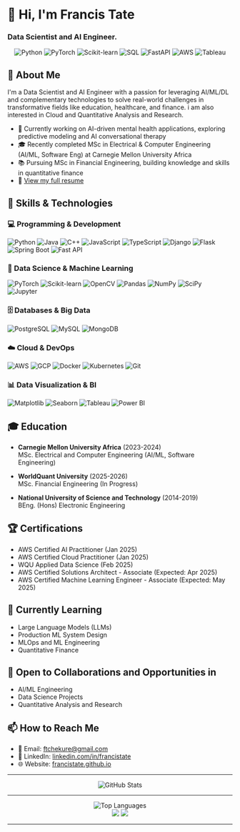 # 👋 Hi, I'm Francis Tate

### Data Scientist and AI Engineer.

<div align="center">
  <img src="https://img.shields.io/badge/Python-3776AB?style=for-the-badge&logo=python&logoColor=white" alt="Python"/>
  <img src="https://img.shields.io/badge/PyTorch-EE4C2C?style=for-the-badge&logo=pytorch&logoColor=white" alt="PyTorch"/>
  <img src="https://img.shields.io/badge/scikit--learn-F7931E?style=for-the-badge&logo=scikit-learn&logoColor=white" alt="Scikit-learn"/>
  <img src="https://img.shields.io/badge/SQL-4479A1?style=for-the-badge&logo=mysql&logoColor=white" alt="SQL"/>
  <img src="https://img.shields.io/badge/FastAPI-009688?style=for-the-badge&logo=fastapi&logoColor=white" alt="FastAPI"/>
  <img src="https://img.shields.io/badge/AWS-232F3E?style=for-the-badge&logo=amazon-aws&logoColor=white" alt="AWS"/>
  <img src="https://img.shields.io/badge/Tableau-E97627?style=for-the-badge&logo=tableau&logoColor=white" alt="Tableau"/>
</div>

## 🚀 About Me

I'm a Data Scientist and AI Engineer with a passion for leveraging AI/ML/DL and complementary technologies to solve real-world challenges in transformative fields like education, healthcare, and finance. i am also interested in Cloud and Quantitative Analysis and Research.

- 🔭 Currently working on AI-driven mental health applications, exploring predictive modeling and AI conversational therapy
- 🎓 Recently completed MSc in Electrical & Computer Engineering (AI/ML, Software Eng) at Carnegie Mellon University Africa
- 📚 Pursuing MSc in Financial Engineering, building knowledge and skills in quantitative finance
- 📄 [View my full resume](https://drive.google.com/file/d/1Slbceej5ZpCSReY-6ojEViA_vGH6Xrpn/view?usp=drive_link)

## 🧠 Skills & Technologies

### 💻 Programming & Development
<p>
  <img src="https://img.shields.io/badge/Python-3776AB?style=flat-square&logo=python&logoColor=white" alt="Python"/>
  <img src="https://img.shields.io/badge/Java-ED8B00?style=flat-square&logo=java&logoColor=white" alt="Java"/>
  <img src="https://img.shields.io/badge/C++-00599C?style=flat-square&logo=cplusplus&logoColor=white" alt="C++"/>
  <img src="https://img.shields.io/badge/JavaScript-F7DF1E?style=flat-square&logo=javascript&logoColor=black" alt="JavaScript"/>
  <img src="https://img.shields.io/badge/TypeScript-3178C6?style=flat-square&logo=typescript&logoColor=white" alt="TypeScript"/>
  <img src="https://img.shields.io/badge/Django-092E20?style=flat-square&logo=django&logoColor=white" alt="Django"/>
  <img src="https://img.shields.io/badge/Flask-000000?style=flat-square&logo=flask&logoColor=white" alt="Flask"/>
  <img src="https://img.shields.io/badge/Spring_Boot-6DB33F?style=flat-square&logo=spring-boot&logoColor=white" alt="Spring Boot"/>
  <img src="https://img.shields.io/badge/FastAPI-009688?style=flat-square&logo=fastapi&logoColor=white" alt="Fast API"/>
</p>

### 🤖 Data Science & Machine Learning
<p>
  <img src="https://img.shields.io/badge/PyTorch-EE4C2C?style=flat-square&logo=pytorch&logoColor=white" alt="PyTorch"/>
  <img src="https://img.shields.io/badge/ScikitLearn-F7931E?style=flat-square&logo=scikit-learn&logoColor=white" alt="Scikit-learn"/>
  <img src="https://img.shields.io/badge/OpenCV-5C3EE8?style=flat-square&logo=opencv&logoColor=white" alt="OpenCV"/>
  <img src="https://img.shields.io/badge/Pandas-150458?style=flat-square&logo=pandas&logoColor=white" alt="Pandas"/>
  <img src="https://img.shields.io/badge/NumPy-013243?style=flat-square&logo=numpy&logoColor=white" alt="NumPy"/>
  <img src="https://img.shields.io/badge/SciPy-8CAAE6?style=flat-square&logo=scipy&logoColor=white" alt="SciPy"/>
  <img src="https://img.shields.io/badge/Jupyter-F37626?style=flat-square&logo=jupyter&logoColor=white" alt="Jupyter"/>
</p>

### 🗄️ Databases & Big Data
<p>
  <img src="https://img.shields.io/badge/PostgreSQL-4169E1?style=flat-square&logo=postgresql&logoColor=white" alt="PostgreSQL"/>
  <img src="https://img.shields.io/badge/MySQL-4479A1?style=flat-square&logo=mysql&logoColor=white" alt="MySQL"/>
  <img src="https://img.shields.io/badge/MongoDB-47A248?style=flat-square&logo=mongodb&logoColor=white" alt="MongoDB"/>
</p>

### ☁️ Cloud & DevOps
<p>
  <img src="https://img.shields.io/badge/AWS-232F3E?style=flat-square&logo=amazon-aws&logoColor=white" alt="AWS"/>
  <img src="https://img.shields.io/badge/GCP-4285F4?style=flat-square&logo=google-cloud&logoColor=white" alt="GCP"/>
  <img src="https://img.shields.io/badge/Docker-2496ED?style=flat-square&logo=docker&logoColor=white" alt="Docker"/>
  <img src="https://img.shields.io/badge/Kubernetes-326CE5?style=flat-square&logo=kubernetes&logoColor=white" alt="Kubernetes"/>
  <img src="https://img.shields.io/badge/Git-F05032?style=flat-square&logo=git&logoColor=white" alt="Git"/>
</p>

### 📊 Data Visualization & BI
<p>
  <img src="https://img.shields.io/badge/Matplotlib-11557c?style=flat-square" alt="Matplotlib"/>
  <img src="https://img.shields.io/badge/Seaborn-3776AB?style=flat-square" alt="Seaborn"/>
  <img src="https://img.shields.io/badge/Tableau-E97627?style=flat-square&logo=tableau&logoColor=white" alt="Tableau"/>
  <img src="https://img.shields.io/badge/Power_BI-F2C811?style=flat-square&logo=power-bi&logoColor=black" alt="Power BI"/>
</p>

## 🎓 Education

- **Carnegie Mellon University Africa** (2023-2024)  
  MSc. Electrical and Computer Engineering (AI/ML, Software Engineering)

- **WorldQuant University** (2025-2026)  
  MSc. Financial Engineering (In Progress)

- **National University of Science and Technology** (2014-2019)  
  BEng. (Hons) Electronic Engineering

## 🏆 Certifications

- AWS Certified AI Practitioner (Jan 2025)
- AWS Certified Cloud Practitioner (Jan 2025)
- WQU Applied Data Science (Feb 2025)
- AWS Certified Solutions Architect - Associate (Expected: Apr 2025)
- AWS Certified Machine Learning Engineer - Associate (Expected: May 2025)

## 🌱 Currently Learning

- Large Language Models (LLMs)
- Production ML System Design
- MLOps and ML Engineering
- Quantitative Finance

## 👥 Open to Collaborations and Opportunities in

- AI/ML Engineering
- Data Science Projects
- Quantitative Analysis and Research

## 📫 How to Reach Me

- 📧 Email: [ftchekure@gmail.com](mailto:ftchekure@gmail.com)
- 🔗 LinkedIn: [linkedin.com/in/francistate](https://www.linkedin.com/in/francistate)
- 🌐 Website: [francistate.github.io](https://francistate.github.io)


---

<div align="center">
  <img src="https://github-readme-stats.vercel.app/api?username=francistate&show_icons=true&theme=radical" alt="GitHub Stats" />
</div>

---

<div align="center">
  <img src="https://github-readme-stats.vercel.app/api/top-langs/?username=francistate&layout=compact&theme=radical" alt="Top Languages" />
</div>

<div align="center">
  <img src="https://github-profile-summary-cards.vercel.app/api/cards/repos-per-language?username=francistate&theme=radical" />
  <img src="https://github-profile-summary-cards.vercel.app/api/cards/most-commit-language?username=francistate&theme=radical" />
</div>

---


